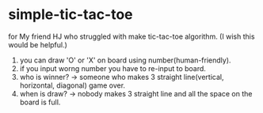 # simple-tic-tac-toe
for My friend HJ who struggled with make tic-tac-toe algorithm. (I wish this would be helpful.)

1. you can draw 'O' or 'X' on board using number(human-friendly).
2. if you input worng number you have to re-input to board.
3. who is winner? -> someone who makes 3 straight line(vertical, horizontal, diagonal) game over.
4. when is draw? -> nobody makes 3 straight line and all the space on the board is full.
